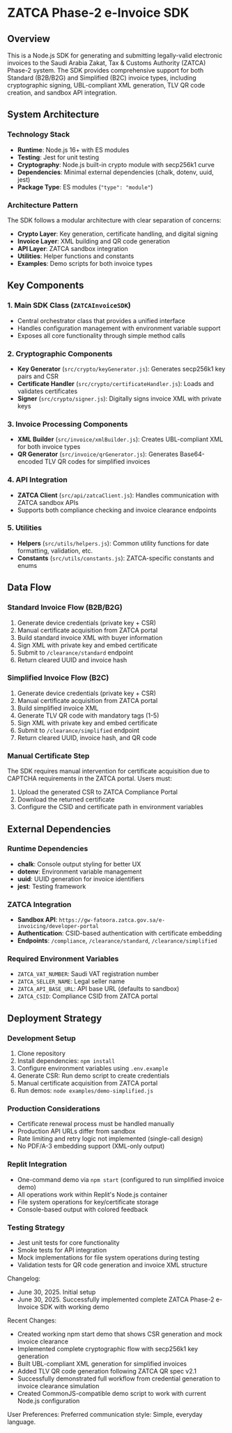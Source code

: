 # ZATCA Phase-2 e-Invoice SDK

## Overview

This is a Node.js SDK for generating and submitting legally-valid electronic invoices to the Saudi Arabia Zakat, Tax & Customs Authority (ZATCA) Phase-2 system. The SDK provides comprehensive support for both Standard (B2B/B2G) and Simplified (B2C) invoice types, including cryptographic signing, UBL-compliant XML generation, TLV QR code creation, and sandbox API integration.

## System Architecture

### Technology Stack
- **Runtime**: Node.js 16+ with ES modules
- **Testing**: Jest for unit testing
- **Cryptography**: Node.js built-in crypto module with secp256k1 curve
- **Dependencies**: Minimal external dependencies (chalk, dotenv, uuid, jest)
- **Package Type**: ES modules (`"type": "module"`)

### Architecture Pattern
The SDK follows a modular architecture with clear separation of concerns:
- **Crypto Layer**: Key generation, certificate handling, and digital signing
- **Invoice Layer**: XML building and QR code generation
- **API Layer**: ZATCA sandbox integration
- **Utilities**: Helper functions and constants
- **Examples**: Demo scripts for both invoice types

## Key Components

### 1. Main SDK Class (`ZATCAInvoiceSDK`)
- Central orchestrator class that provides a unified interface
- Handles configuration management with environment variable support
- Exposes all core functionality through simple method calls

### 2. Cryptographic Components
- **Key Generator** (`src/crypto/keyGenerator.js`): Generates secp256k1 key pairs and CSR
- **Certificate Handler** (`src/crypto/certificateHandler.js`): Loads and validates certificates
- **Signer** (`src/crypto/signer.js`): Digitally signs invoice XML with private keys

### 3. Invoice Processing Components
- **XML Builder** (`src/invoice/xmlBuilder.js`): Creates UBL-compliant XML for both invoice types
- **QR Generator** (`src/invoice/qrGenerator.js`): Generates Base64-encoded TLV QR codes for simplified invoices

### 4. API Integration
- **ZATCA Client** (`src/api/zatcaClient.js`): Handles communication with ZATCA sandbox APIs
- Supports both compliance checking and invoice clearance endpoints

### 5. Utilities
- **Helpers** (`src/utils/helpers.js`): Common utility functions for date formatting, validation, etc.
- **Constants** (`src/utils/constants.js`): ZATCA-specific constants and enums

## Data Flow

### Standard Invoice Flow (B2B/B2G)
1. Generate device credentials (private key + CSR)
2. Manual certificate acquisition from ZATCA portal
3. Build standard invoice XML with buyer information
4. Sign XML with private key and embed certificate
5. Submit to `/clearance/standard` endpoint
6. Return cleared UUID and invoice hash

### Simplified Invoice Flow (B2C)
1. Generate device credentials (private key + CSR)
2. Manual certificate acquisition from ZATCA portal
3. Build simplified invoice XML
4. Generate TLV QR code with mandatory tags (1-5)
5. Sign XML with private key and embed certificate
6. Submit to `/clearance/simplified` endpoint
7. Return cleared UUID, invoice hash, and QR code

### Manual Certificate Step
The SDK requires manual intervention for certificate acquisition due to CAPTCHA requirements in the ZATCA portal. Users must:
1. Upload the generated CSR to ZATCA Compliance Portal
2. Download the returned certificate
3. Configure the CSID and certificate path in environment variables

## External Dependencies

### Runtime Dependencies
- **chalk**: Console output styling for better UX
- **dotenv**: Environment variable management
- **uuid**: UUID generation for invoice identifiers
- **jest**: Testing framework

### ZATCA Integration
- **Sandbox API**: `https://gw-fatoora.zatca.gov.sa/e-invoicing/developer-portal`
- **Authentication**: CSID-based authentication with certificate embedding
- **Endpoints**: `/compliance`, `/clearance/standard`, `/clearance/simplified`

### Required Environment Variables
- `ZATCA_VAT_NUMBER`: Saudi VAT registration number
- `ZATCA_SELLER_NAME`: Legal seller name
- `ZATCA_API_BASE_URL`: API base URL (defaults to sandbox)
- `ZATCA_CSID`: Compliance CSID from ZATCA portal

## Deployment Strategy

### Development Setup
1. Clone repository
2. Install dependencies: `npm install`
3. Configure environment variables using `.env.example`
4. Generate CSR: Run demo script to create credentials
5. Manual certificate acquisition from ZATCA portal
6. Run demos: `node examples/demo-simplified.js`

### Production Considerations
- Certificate renewal process must be handled manually
- Production API URLs differ from sandbox
- Rate limiting and retry logic not implemented (single-call design)
- No PDF/A-3 embedding support (XML-only output)

### Replit Integration
- One-command demo via `npm start` (configured to run simplified invoice demo)
- All operations work within Replit's Node.js container
- File system operations for key/certificate storage
- Console-based output with colored feedback

### Testing Strategy
- Jest unit tests for core functionality
- Smoke tests for API integration
- Mock implementations for file system operations during testing
- Validation tests for QR code generation and invoice XML structure

Changelog:
- June 30, 2025. Initial setup
- June 30, 2025. Successfully implemented complete ZATCA Phase-2 e-Invoice SDK with working demo

Recent Changes:
- Created working npm start demo that shows CSR generation and mock invoice clearance
- Implemented complete cryptographic flow with secp256k1 key generation
- Built UBL-compliant XML generation for simplified invoices
- Added TLV QR code generation following ZATCA QR spec v2.1
- Successfully demonstrated full workflow from credential generation to invoice clearance simulation
- Created CommonJS-compatible demo script to work with current Node.js configuration

User Preferences:
Preferred communication style: Simple, everyday language.